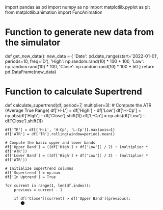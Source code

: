 import pandas as pd
import numpy as np
import matplotlib.pyplot as plt
from matplotlib.animation import FuncAnimation

# Function to generate new data from the simulator
def get_new_data():
    new_data = {
        'Date': pd.date_range(start='2022-01-01', periods=10, freq='D'),
        'High': np.random.rand(10) * 100 + 100,
        'Low': np.random.rand(10) * 100,
        'Close': np.random.rand(10) * 100 + 50
    }
    return pd.DataFrame(new_data)

# Function to calculate Supertrend
def calculate_supertrend(df, period=7, multiplier=3):
    # Compute the ATR (Average True Range)
    df['H-L'] = df['High'] - df['Low']
    df['H-Cp'] = np.abs(df['High'] - df['Close'].shift(1))
    df['L-Cp'] = np.abs(df['Low'] - df['Close'].shift(1))
    
    df['TR'] = df[['H-L', 'H-Cp', 'L-Cp']].max(axis=1)
    df['ATR'] = df['TR'].rolling(window=period).mean()
    
    # Compute the basic upper and lower bands
    df['Upper Band'] = ((df['High'] + df['Low']) / 2) + (multiplier * df['ATR'])
    df['Lower Band'] = ((df['High'] + df['Low']) / 2) - (multiplier * df['ATR'])
    
    # Initialize Supertrend columns
    df['Supertrend'] = np.nan
    df['In Uptrend'] = True

    for current in range(1, len(df.index)):
        previous = current - 1

        if df['Close'][current] > df['Upper Band'][previous]:
           ⬤

